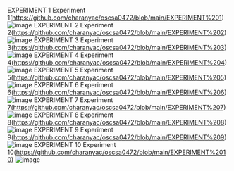 EXPERIMENT 1
Experiment 1(https://github.com/charanyac/oscsa0472/blob/main/EXPERIMENT%201)
![image](https://user-images.githubusercontent.com/113339287/192296893-74f7cea4-ed64-4362-96d0-8be4a93ece90.png)
EXPERIMENT 2
Experiment 2(https://github.com/charanyac/oscsa0472/blob/main/EXPERIMENT%202)
![image](https://user-images.githubusercontent.com/113339287/192297153-19771195-631b-41dc-9b9e-1cf3527d2423.png)
EXPERIMENT 3
Experiment 3(https://github.com/charanyac/oscsa0472/blob/main/EXPERIMENT%203)
![image](https://user-images.githubusercontent.com/113339287/192297334-290d52dc-7115-4766-bb11-30557138dd74.png)
EXPERIMENT 4
Experiment 4(https://github.com/charanyac/oscsa0472/blob/main/EXPERIMENT%204)
![image](https://user-images.githubusercontent.com/113339287/192300112-05573c44-4725-4c7a-9d5c-fc1ffa4f1c96.png)
EXPERIMENT 5
Experiment 5(https://github.com/charanyac/oscsa0472/blob/main/EXPERIMENT%205)
![image](https://user-images.githubusercontent.com/113339287/192300961-0010bdfa-9770-445f-ac87-75db63ac7ddf.png)
EXPERIMENT 6
Experiment 6(https://github.com/charanyac/oscsa0472/blob/main/EXPERIMENT%206)
![image](https://user-images.githubusercontent.com/113339287/192301571-fe9247f3-0453-42c9-9070-edc6d89efca1.png)
EXPERIMENT 7
Experiment 7(https://github.com/charanyac/oscsa0472/blob/main/EXPERIMENT%207)
![image](https://user-images.githubusercontent.com/113339287/192303735-bcc21edb-adc8-484d-9f05-2eb16c2919f0.png)
EXPERIMENT 8
Experiment 8(https://github.com/charanyac/oscsa0472/blob/main/EXPERIMENT%208)
![image](https://user-images.githubusercontent.com/113339287/192304209-72b98f69-e2ab-4a09-9527-99fec2237578.png)
EXPERIMENT 9
Experiment 9(https://github.com/charanyac/oscsa0472/blob/main/EXPERIMENT%209)
![image](https://user-images.githubusercontent.com/113339287/192304732-5bed3b05-d459-420a-98af-088012ea5777.png)
EXPERIMENT 10
Experiment 10(https://github.com/charanyac/oscsa0472/blob/main/EXPERIMENT%2010)
![image](https://user-images.githubusercontent.com/113339287/192305276-04a54ec2-8d91-405e-9f96-d04270ec08f2.png)

